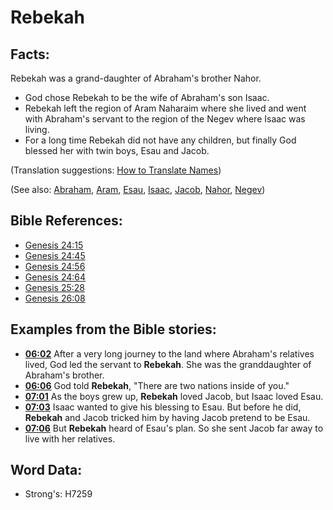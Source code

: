 # Rebekah #

## Facts: ##

Rebekah was a grand-daughter of Abraham's brother Nahor.

* God chose Rebekah to be the wife of Abraham's son Isaac. 
* Rebekah left the region of Aram Naharaim where she lived and went with Abraham's servant to the region of the Negev where Isaac was living.
* For a long time Rebekah did not have any children, but finally God blessed her with twin boys, Esau and Jacob.

(Translation suggestions: [How to Translate Names](rc://en/ta/man/translate/translate-names))

(See also: [Abraham](../names/abraham.md), [Aram](../names/aram.md), [Esau](../names/esau.md), [Isaac](../names/isaac.md), [Jacob](../names/jacob.md), [Nahor](../names/nahor.md), [Negev](../names/negev.md))

## Bible References: ##

* [Genesis 24:15](rc://en/tn/help/gen/24/15)
* [Genesis 24:45](rc://en/tn/help/gen/24/45)
* [Genesis 24:56](rc://en/tn/help/gen/24/56)
* [Genesis 24:64](rc://en/tn/help/gen/24/64)
* [Genesis 25:28](rc://en/tn/help/gen/25/28)
* [Genesis 26:08](rc://en/tn/help/gen/26/08)

## Examples from the Bible stories: ##

* __[06:02](rc://en/tn/help/obs/06/02)__ After a very long journey to the land where Abraham's relatives lived, God led the servant to __Rebekah__. She was the granddaughter of Abraham's brother.
* __[06:06](rc://en/tn/help/obs/06/06)__ God told __Rebekah__, "There are two nations inside of you."
* __[07:01](rc://en/tn/help/obs/07/01)__ As the boys grew up, __Rebekah__ loved Jacob, but Isaac loved Esau.
* __[07:03](rc://en/tn/help/obs/07/03)__ Isaac wanted to give his blessing to Esau. But before he did, __Rebekah__ and Jacob tricked him by having Jacob pretend to be Esau.
* __[07:06](rc://en/tn/help/obs/07/06)__ But __Rebekah__ heard of Esau's plan. So she sent Jacob far away to live with her relatives.

## Word Data: ##

* Strong's: H7259
